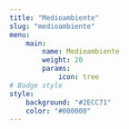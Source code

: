 ```yaml
---
title: "Medioambiente"
slug: "medioambiente"
menu: 
    main:
        name: Medioambiente
        weight: 20
        params:
            icon: tree
# Badge style
style:
    background: "#2ECC71"
    color: "#000000"
---
```

